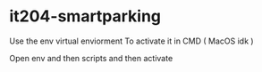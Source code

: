 # it204-smartparking

Use the env virtual enviorment
To activate it in CMD ( MacOS idk )

Open env and then scripts and then activate

